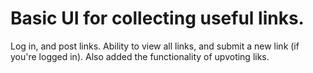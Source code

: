 # Basic UI for collecting useful links.

Log in, and post links. Ability to view all links, and submit a new link (if you're logged in). Also added the functionality of upvoting liks.
